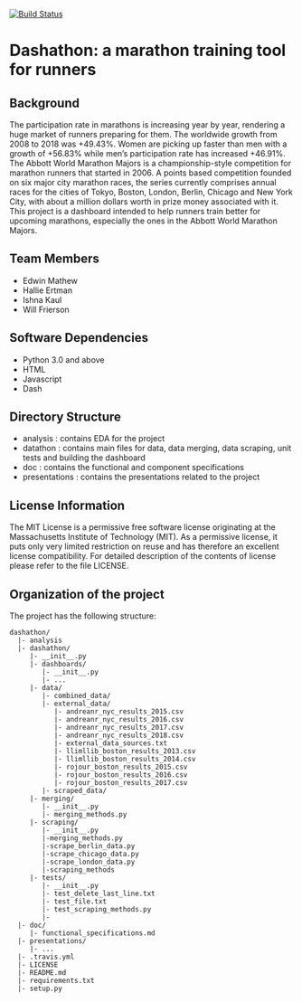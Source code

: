 [![Build Status](https://travis-ci.org/wfrierson/dashathon.svg?branch=master)](https://travis-ci.org/wfrierson/dashathon)

# Dashathon: a marathon training tool for runners

## Background
The participation rate in marathons is increasing year by year, rendering a huge market of runners preparing for them. The worldwide growth from 2008 to 2018 was +49.43%. Women are picking up faster than men with a growth of +56.83% while men’s participation rate has increased +46.91%. The Abbott World Marathon Majors is a championship-style competition for marathon runners that started in 2006. A points based competition founded on six major city marathon races, the series currently comprises annual races for the cities of Tokyo, Boston, London, Berlin, Chicago and New York City, with about a million dollars worth in prize money associated with it. This project is a dashboard intended to help runners train better for upcoming marathons, especially the ones in the Abbott World Marathon Majors.

## Team Members
* Edwin Mathew
* Hallie Ertman
* Ishna Kaul
* Will Frierson

## Software Dependencies

* Python 3.0 and above
* HTML
* Javascript
* Dash

## Directory Structure

* analysis : contains EDA for the project
* datathon : contains main files for data, data merging, data scraping, unit tests and building the dashboard
* doc : contains the functional and component specifications
* presentations : contains the presentations related to the project

## License Information
The MIT License is a permissive free software license originating at the Massachusetts Institute of Technology (MIT). As a permissive license, it puts only very limited restriction on reuse and has therefore an excellent license compatibility. For detailed description of the contents of license please refer to the file LICENSE.


## Organization of the project

The project has the following structure:

```
dashathon/
  |- analysis
  |- dashathon/
     |- __init__.py
     |- dashboards/
        |- __init__.py
        |- ...
     |- data/
        |- combined_data/
        |- external_data/
           |- andreanr_nyc_results_2015.csv
           |- andreanr_nyc_results_2016.csv
           |- andreanr_nyc_results_2017.csv
           |- andreanr_nyc_results_2018.csv
           |- external_data_sources.txt
           |- llimllib_boston_results_2013.csv
           |- llimllib_boston_results_2014.csv
           |- rojour_boston_results_2015.csv
           |- rojour_boston_results_2016.csv
           |- rojour_boston_results_2017.csv
        |- scraped_data/
     |- merging/
        |- __init__.py
        |- merging_methods.py
     |- scraping/
        |- __init__.py
        |-merging_methods.py
        |-scrape_berlin_data.py
        |-scrape_chicago_data.py
        |-scrape_london_data.py
        |-scraping_methods
     |- tests/
        |- __init__.py
        |- test_delete_last_line.txt
        |- test_file.txt
        |- test_scraping_methods.py
        |- 
  |- doc/
     |- functional_specifications.md
  |- presentations/
     |- ...
  |- .travis.yml
  |- LICENSE
  |- README.md
  |- requirements.txt
  |- setup.py
